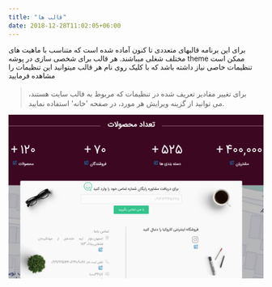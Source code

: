 ```yaml
---
title: "قالب ها"
date: 2018-12-28T11:02:05+06:00
---
```


برای این برنامه قالبهای متعددی تا کنون آماده شده است که متناسب با ماهیت های مختلف شغلی میباشند.
هر قالب برای شخصی سازی در پوشه theme ممکن است تنظیمات خاصی نیاز داشته باشد که با کلیک روی نام هر قالب میتوانید این تنظیمات را مشاهده فرمایید

> <i class='fas fa-info' style='font-size:20px;color:gray;margin-left:15px'></i>
> برای تغییر مقادیر تعریف شده در تنظیمات که مربوط به قالب سایت هستند، می توانید از گزینه ویرایش هر مورد، در صفحه 'خانه' استفاده نمایید.

![](fast.edit.png)
